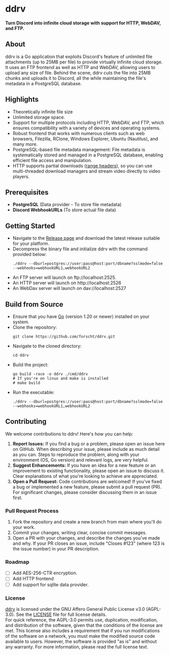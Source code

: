 # ddrv
**Turn Discord into infinite cloud storage with support for HTTP, WebDAV, and FTP.**

## About
ddrv is a Go application that exploits Discord's feature of unlimited file attachments (up to 25MB per file) to provide virtually infinite cloud storage.
It uses an FTP frontend as well as HTTP and WebDAV, allowing users to upload any size of file. Behind the scene, ddrv cuts the file into 25MB chunks and uploads it to Discord, all the while maintaining the file's metadata in a PostgreSQL database.

## Highlights
- Theoretically infinite file size
- Unlimited storage space.
- Support for multiple protocols including HTTP, WebDAV, and FTP, which ensures compatibility with a variety of devices and operating systems.
- Robust frontend that works with numerous clients such as web browsers, Filezilla, RClone, Windows Explorer, Ubuntu (Nautilus), and many more.
- PostgreSQL-based file metadata management: File metadata is systematically stored and managed in a PostgreSQL database, enabling efficient file access and manipulation.
- HTTP supports partial downloads ([range headers](https://developer.mozilla.org/en-US/docs/Web/HTTP/Headers/Range)), so you can use multi-threaded download managers and stream video directly to video players. 

## Prerequisites
- **PostgreSQL** (Data provider - To store file metadata)
- **Discord WebhookURLs** (To store actual file data)

## Getting Started
- Navigate to the [Release page](https://github.com/forscht/ddrv/releases) and download the latest release suitable for your platform.
- Decompress the binary file and initialize ddrv with the command provided below:
    ```shell
    ./ddrv --dburl=postgres://user:pass@host:port/dbname?sslmode=false --webhooks=webhookURL1,webhookURL2
    ```
- An FTP server will launch on ftp://localhost:2525.
- An HTTP server will launch on http://localhost:2526
- An WebDav server will launch on dav://localhost:2527


## Build from Source
- Ensure that you have [Go](https://go.dev/doc/install) (version 1.20 or newer) installed on your system.
- Clone the repository:
  ```shell
  git clone https://github.com/forscht/ddrv.git
  ```
- Navigate to the cloned directory:
  ```shell
  cd ddrv
  ```
- Build the project:
  ```shell
  go build -race -o ddrv ./cmd/ddrv
  # If you're on linux and make is installed
  # make build
  ```
- Run the executable:
  ```shell
  ./ddrv --dburl=postgres://user:pass@host:port/dbname?sslmode=false --webhooks=webhookURL1,webhookURL2
  ```

## Contributing
We welcome contributions to ddrv! Here's how you can help:
1. **Report Issues:** If you find a bug or a problem, please open an issue here on GitHub. When describing your issue, please include as much detail as you can. Steps to reproduce the problem, along with your environment (OS, Go version) and relevant logs, are very helpful.
2. **Suggest Enhancements:** If you have an idea for a new feature or an improvement to existing functionality, please open an issue to discuss it. Clear explanations of what you're looking to achieve are appreciated.
3. **Open a Pull Request:** Code contributions are welcomed! If you've fixed a bug or implemented a new feature, please submit a pull request (PR). For significant changes, please consider discussing them in an issue first.

### Pull Request Process
1. Fork the repository and create a new branch from main where you'll do your work.
2. Commit your changes, writing clear, concise commit messages.
3. Open a PR with your changes, and describe the changes you've made and why. If your PR closes an issue, include "Closes #123" (where 123 is the issue number) in your PR description.

### Roadmap
- [ ] Add AES-256-CTR encryption.
- [ ] Add HTTP frontend
- [ ] Add support for sqlite data provider.

### License
[ddrv](/) is licensed under the GNU Affero General Public License v3.0 (AGPL-3.0). See the [LICENSE](LICENSE) file for full license details. <br /> 
For quick reference, the AGPL-3.0 permits use, duplication, modification, and distribution of the software, given that the conditions of the license are met. This license also includes a requirement that if you run modifications of the software on a network, you must make the modified source code available to users. However, the software is provided "as is" and without any warranty. For more information, please read the full license text.